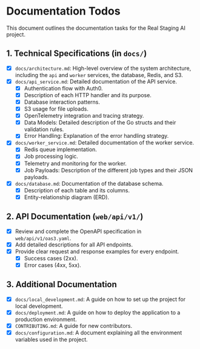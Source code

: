 # Documentation Todos

This document outlines the documentation tasks for the Real Staging AI project.

## 1. Technical Specifications (in `docs/`)

-   [x] `docs/architecture.md`: High-level overview of the system architecture, including the `api` and `worker` services, the database, Redis, and S3.
-   [x] `docs/api_service.md`: Detailed documentation of the API service.
    -   [x] Authentication flow with Auth0.
    -   [x] Description of each HTTP handler and its purpose.
    -   [x] Database interaction patterns.
    -   [x] S3 usage for file uploads.
    -   [x] OpenTelemetry integration and tracing strategy.
    -   [x] Data Models: Detailed description of the Go structs and their validation rules.
    -   [x] Error Handling: Explanation of the error handling strategy.
-   [x] `docs/worker_service.md`: Detailed documentation of the worker service.
    -   [x] Redis queue implementation.
    -   [x] Job processing logic.
    -   [x] Telemetry and monitoring for the worker.
    -   [x] Job Payloads: Description of the different job types and their JSON payloads.
-   [x] `docs/database.md`: Documentation of the database schema.
    -   [x] Description of each table and its columns.
    -   [x] Entity-relationship diagram (ERD).

## 2. API Documentation (`web/api/v1/`)

-   [x] Review and complete the OpenAPI specification in `web/api/v1/oas3.yaml`.
-   [x] Add detailed descriptions for all API endpoints.
-   [x] Provide clear request and response examples for every endpoint.
    -   [x] Success cases (2xx).
    -   [x] Error cases (4xx, 5xx).

## 3. Additional Documentation

-   [x] `docs/local_development.md`: A guide on how to set up the project for local development.
-   [x] `docs/deployment.md`: A guide on how to deploy the application to a production environment.
-   [x] `CONTRIBUTING.md`: A guide for new contributors.
-   [x] `docs/configuration.md`: A document explaining all the environment variables used in the project.